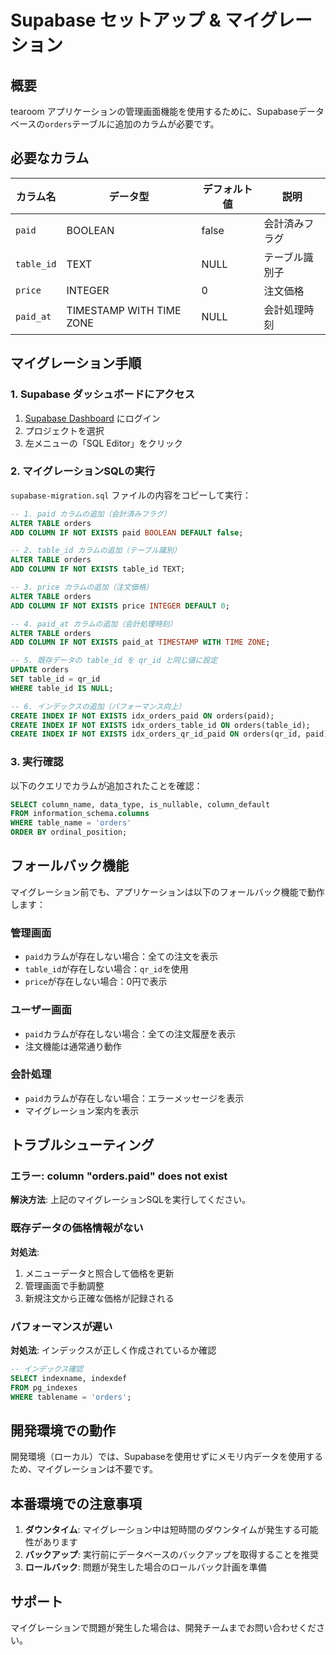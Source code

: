 # Supabase セットアップ & マイグレーション

## 概要
tearoom アプリケーションの管理画面機能を使用するために、Supabaseデータベースの`orders`テーブルに追加のカラムが必要です。

## 必要なカラム

| カラム名 | データ型 | デフォルト値 | 説明 |
|---------|----------|-------------|------|
| `paid` | BOOLEAN | false | 会計済みフラグ |
| `table_id` | TEXT | NULL | テーブル識別子 |
| `price` | INTEGER | 0 | 注文価格 |
| `paid_at` | TIMESTAMP WITH TIME ZONE | NULL | 会計処理時刻 |

## マイグレーション手順

### 1. Supabase ダッシュボードにアクセス
1. [Supabase Dashboard](https://supabase.com/dashboard) にログイン
2. プロジェクトを選択
3. 左メニューの「SQL Editor」をクリック

### 2. マイグレーションSQLの実行
`supabase-migration.sql` ファイルの内容をコピーして実行：

```sql
-- 1. paid カラムの追加（会計済みフラグ）
ALTER TABLE orders 
ADD COLUMN IF NOT EXISTS paid BOOLEAN DEFAULT false;

-- 2. table_id カラムの追加（テーブル識別）
ALTER TABLE orders 
ADD COLUMN IF NOT EXISTS table_id TEXT;

-- 3. price カラムの追加（注文価格）
ALTER TABLE orders 
ADD COLUMN IF NOT EXISTS price INTEGER DEFAULT 0;

-- 4. paid_at カラムの追加（会計処理時刻）
ALTER TABLE orders 
ADD COLUMN IF NOT EXISTS paid_at TIMESTAMP WITH TIME ZONE;

-- 5. 既存データの table_id を qr_id と同じ値に設定
UPDATE orders 
SET table_id = qr_id 
WHERE table_id IS NULL;

-- 6. インデックスの追加（パフォーマンス向上）
CREATE INDEX IF NOT EXISTS idx_orders_paid ON orders(paid);
CREATE INDEX IF NOT EXISTS idx_orders_table_id ON orders(table_id);
CREATE INDEX IF NOT EXISTS idx_orders_qr_id_paid ON orders(qr_id, paid);
```

### 3. 実行確認
以下のクエリでカラムが追加されたことを確認：

```sql
SELECT column_name, data_type, is_nullable, column_default 
FROM information_schema.columns 
WHERE table_name = 'orders' 
ORDER BY ordinal_position;
```

## フォールバック機能

マイグレーション前でも、アプリケーションは以下のフォールバック機能で動作します：

### 管理画面
- `paid`カラムが存在しない場合：全ての注文を表示
- `table_id`が存在しない場合：`qr_id`を使用
- `price`が存在しない場合：0円で表示

### ユーザー画面
- `paid`カラムが存在しない場合：全ての注文履歴を表示
- 注文機能は通常通り動作

### 会計処理
- `paid`カラムが存在しない場合：エラーメッセージを表示
- マイグレーション案内を表示

## トラブルシューティング

### エラー: column "orders.paid" does not exist
**解決方法**: 上記のマイグレーションSQLを実行してください。

### 既存データの価格情報がない
**対処法**: 
1. メニューデータと照合して価格を更新
2. 管理画面で手動調整
3. 新規注文から正確な価格が記録される

### パフォーマンスが遅い
**対処法**: インデックスが正しく作成されているか確認

```sql
-- インデックス確認
SELECT indexname, indexdef 
FROM pg_indexes 
WHERE tablename = 'orders';
```

## 開発環境での動作

開発環境（ローカル）では、Supabaseを使用せずにメモリ内データを使用するため、マイグレーションは不要です。

## 本番環境での注意事項

1. **ダウンタイム**: マイグレーション中は短時間のダウンタイムが発生する可能性があります
2. **バックアップ**: 実行前にデータベースのバックアップを取得することを推奨
3. **ロールバック**: 問題が発生した場合のロールバック計画を準備

## サポート

マイグレーションで問題が発生した場合は、開発チームまでお問い合わせください。 